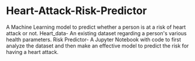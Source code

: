 # Heart-Attack-Risk-Predictor
A Machine Learning model to predict whether a person is at a risk of heart attack or not. Heart_data- An existing dataset regarding a person's various health parameters. Risk Predictor- A Jupyter Notebook with code to first analyze the dataset and then make an effective model to predict the risk for having a heart attack.
